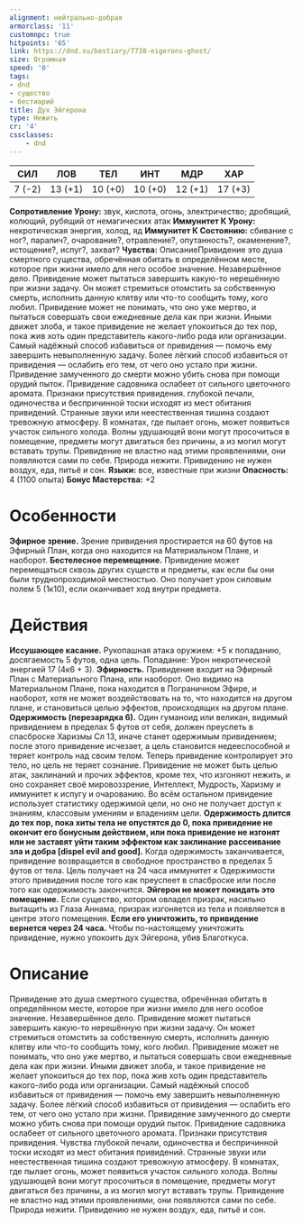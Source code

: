 ```yaml
---
alignment: нейтрально-добрая
armorclass: '11'
customnpc: true
hitpoints: '65'
link: https://dnd.su/bestiary/7738-eigerons-ghost/
size: Огромная
speed: '0'
tags:
- dnd
- существо
- бестиарий
title: Дух Эйгерона
type: Нежить
cr: '4'
cssclasses:
    - dnd
---
```



| СИЛ | ЛОВ | ТЕЛ | ИНТ | МДР | ХАР |
|---|---|---|---|---|---|
| 7 (-2) | 13 (+1) | 10 (+0) | 10 (+0) | 12 (+1) | 17 (+3) |
**Сопротивление Урону:** звук, кислота, огонь, электричество; дробящий, колющий, рубящий от немагических атак
**Иммунитет К Урону:** некротическая энергия, холод, яд
**Иммунитет К Состоянию:** сбивание с ног?, паралич?, очарование?, отравление?, опутанность?, окаменение?, истощение?, испуг?, захват?
**Чувства:** ОписаниеПривидение это душа смертного существа, обречённая обитать в определённом месте, которое при жизни имело для него особое значение.
Незавершённое дело. Привидение может пытаться завершить какую-то нерешённую при жизни задачу. Он может стремиться отомстить за собственную смерть, исполнить данную клятву или что-то сообщить тому, кого любил. Привидение может не понимать, что оно уже мертво, и пытаться совершать свои ежедневные дела как при жизни. Иными движет злоба, и такое привидение не желает упокоиться до тех пор, пока жив хоть один представитель какого-либо рода или организации.
Самый надёжный способ избавиться от привидения — помочь ему завершить невыполненную задачу. Более лёгкий способ избавиться от привидения — ослабить его тем, от чего оно устало при жизни. Привидение замученного до смерти можно убить снова при помощи орудий пыток. Привидение садовника ослабеет от сильного цветочного аромата.
Признаки присутствия привидения.  глубокой печали, одиночества и беспричинной тоски исходят из мест обитания привидений. Странные звуки или неестественная тишина создают тревожную атмосферу. В комнатах, где пылает огонь, может появиться участок сильного холода. Волны удушающей вони могут просочиться в помещение, предметы могут двигаться без причины, а из могил могут вставать трупы. Привидение не властно над этими проявлениями, они появляются сами по себе.
Природа нежити. Привидению не нужен воздух, еда, питьё и сон.
**Языки:** все, известные при жизни
**Опасность:** 4 (1100 опыта)
**Бонус Мастерства:** +2


# Особенности
**Эфирное зрение.** Зрение привидения простирается на 60 футов на Эфирный План, когда оно находится на Материальном Плане, и наоборот.
**Бестелесное перемещение.** Привидение может перемещаться сквозь других существ и предметы, как если бы они были труднопроходимой местностью. Оно получает урон силовым полем 5 (1к10), если оканчивает ход внутри предмета.


# Действия
**Иссушающее касание.** Рукопашная атака оружием: +5 к попаданию, досягаемость 5 футов, одна цель. Попадание: Урон некротической энергией 17 (4к6 + 3).
**Эфирность.** Привидение входит на Эфирный План с Материального Плана, или наоборот. Оно видимо на Материальном Плане, пока находится в Пограничном Эфире, и наоборот, хотя не может воздействовать на то, что находится на другом плане, и становиться целью эффектов, происходящих на другом плане.
**Одержимость (перезарядка 6).** Один гуманоид или великан, видимый привидением в пределах 5 футов от себя, должен преуспеть в спасброске Харизмы Сл 13, иначе станет одержимым привидением; после этого привидение исчезает, а цель становится недееспособной и теряет контроль над своим телом. Теперь привидение контролирует это тело, но цель не теряет сознание. Привидение не может быть целью атак, заклинаний и прочих эффектов, кроме тех, что изгоняют нежить, и оно сохраняет своё мировоззрение, Интеллект, Мудрость, Харизму и иммунитет к испугу и очарованию. Во всём остальном привидение использует статистику одержимой цели, но оно не получает доступ к знаниям, классовым умениям и владениям цели.
**Одержимость длится до тех пор, пока хиты тела не опустятся до 0, пока привидение не окончит его бонусным действием, или пока привидение не изгонят или не заставят уйти таким эффектом как заклинание рассеивание зла и добра [dispel evil and good].** Когда одержимость заканчивается, привидение возвращается в свободное пространство в пределах 5 футов от тела. Цель получает на 24 часа иммунитет к Одержимости этого привидения после того как преуспеет в спасброске или после того как одержимость закончится.
**Эйгерон не может покидать это помещение.** Если существо, котором овладел призрак, насильно вытащить из Глаза Аннама, призрак изгоняется из тела и появляется в центре этого помещения.
**Если его уничтожить, то привидение вернется через 24 часа.** Чтобы по-настоящему уничтожить привидение, нужно упокоить дух Эйгерона, убив Благоткуса.


# Описание
Привидение это душа смертного существа, обречённая обитать в определённом месте, которое при жизни имело для него особое значение. Незавершённое дело. Привидение может пытаться завершить какую-то нерешённую при жизни задачу. Он может стремиться отомстить за собственную смерть, исполнить данную клятву или что-то сообщить тому, кого любил. Привидение может не понимать, что оно уже мертво, и пытаться совершать свои ежедневные дела как при жизни. Иными движет злоба, и такое привидение не желает упокоиться до тех пор, пока жив хоть один представитель какого-либо рода или организации. Самый надёжный способ избавиться от привидения — помочь ему завершить невыполненную задачу. Более лёгкий способ избавиться от привидения — ослабить его тем, от чего оно устало при жизни. Привидение замученного до смерти можно убить снова при помощи орудий пыток. Привидение садовника ослабеет от сильного цветочного аромата. Признаки присутствия привидения. Чувства глубокой печали, одиночества и беспричинной тоски исходят из мест обитания привидений. Странные звуки или неестественная тишина создают тревожную атмосферу. В комнатах, где пылает огонь, может появиться участок сильного холода. Волны удушающей вони могут просочиться в помещение, предметы могут двигаться без причины, а из могил могут вставать трупы. Привидение не властно над этими проявлениями, они появляются сами по себе. Природа нежити. Привидению не нужен воздух, еда, питьё и сон.
